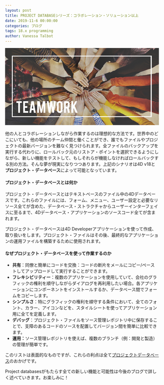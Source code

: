 ```yaml
---
layout: post
title: PROJECT DATABASEシリーズ：コラボレーション・ソリューション以上
date: 2019-11-6 00:00:00
categories: ブログ
tags: 18.x programming
author: Vanessa Talbot
---
```


![project-database](/images/blog/11-06/teamwork.png)

他の人とコラボレーションしながら作業するのは理想的な方法です。世界中のどこにいても、他の場所のチーム仲間と働くことができ、誰でもファイルやプロジェクトの最新バージョンを難なく見つけられます。全ファイルのバックアップを実行する代わりに、ロールバック元のリストア・ポイントを選択できるようにしながら、新しい機能をテストして、もしそれらが機能しなければロールバックする別の方法。そんな夢が現実になりつつあります。上記のシナリオは4D v18と<strong>プロジェクト・データベース</strong>によって可能となっています。

#### プロジェクト・データベースとは何か
プロジェクト・データベースとはテキストベースのファイル中の4Dデータベースです。これらのファイルには、フォーム、メニュー、ユーザー設定と必要なリソース全てが含めた、データベース・ストラクチャからユーザーインターフェイスに至るまで、4Dデータベース・アプリケーションのソースコード全てが含まれます。

プロジェクト・データベースは4D Developerアプリケーションを使って作成、取り扱いをします。プロジェクト・ファイルはその後、最終的なアプリケーションの運用ファイルを構築するために使用されます。

#### なぜプロジェクト・データベースを使って作業するのか
* <strong>共有</strong>：同僚と簡単にコードを交換：コードの断片をメールにコピー/ペーストしてアップロードして実行することができます。
* <strong>フレキシビリティー</strong>：複数のアプリケーションを使用していて、会社のグラフィックの権利を順守しながらダイアログを再利用したい場合。各アプリケーションにコンポーネントをインストールするか、データベース間でフォームをコピーします。
* <strong>シンプルさ</strong>：特にグラフィックの権利を順守する条件において、全てのフォント、カラー、アイコンなどを、スタイルシートを使ってアプリケーション用に全てを定義します。
* <strong>デバッグ</strong>：プロジェクト・ファイルをソース管理レポジトリ中に保存することで、支障のあるコードのソースを配置してバージョン間を簡単に比較できます。
* <strong>運用：</strong>ソース管理レポジトリを使えば、複数のブランチ（例：開発と製造）の管理が簡単です。

このリストは表面的なものですが、これらの利点は全て<a href="https://developer.4d.com/docs/en/Project/overview.html"><span class="no translate command">プロジェクトデータベース</span></a>のおかげです。

Project databasesがもたらす全ての新しい機能と可能性は今後のブログで詳しく述べていきます。お楽しみに！


